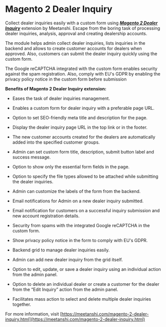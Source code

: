 # Magento 2 Dealer Inquiry

Collect dealer inquiries easily with a custom form using [***Magento 2 Dealer Inquiry***](https://meetanshi.com/magento-2-dealer-inquiry.html) extension by Meetanshi. Escape from the boring task of processing dealer inquiries, analysis, approval and creating dealership accounts.


The module helps admin collect dealer inquiries, lists inquiries in the backend and allows to create customer accounts for dealers when approved. Also, customers can submit the dealer inquiry quickly using the custom form.

The Google reCAPTCHA integrated with the custom form enables security against the spam registration. Also, comply with EU's GDPR by enabling the privacy policy notice in the custom form before submission

**Benefits of Magento 2 Dealer Inquiry extension:**

*  Eases the task of dealer inquiries management.

*  Enables a custom form for dealer inquiry with a preferable page URL.

*  Option to set SEO-friendly meta title and description for the page.

*  Display the dealer inquiry page URL in the top link or in the footer.

*  The new customer accounts created for the dealers are automatically added into the specified customer groups.

*  Admin can set custom form title, description, submit button label and success message.

*  Option to show only the essential form fields in the page.

* Option to specify the file types allowed to be attached while submitting the dealer inquiries.

*  Admin can customize the labels of the form from the backend.

* Email notifications for Admin on a new dealer inquiry submitted.

* Email notification for customers on a successful inquiry submission and new account registration details.

* Security from spams with the integrated Google reCAPTCHA in the custom form.

* Show privacy policy notice in the form to comply with EU's GDPR.

* Backend grid to manage dealer inquiries easily.

* Admin can add new dealer inquiry from the grid itself.

* Option to edit, update, or save a dealer inquiry using an individual action from the admin panel.

* Option to delete an individual dealer or create a customer for the dealer from the “Edit Inquiry” action from the admin panel.

* Facilitates mass action to select and delete multiple dealer inquiries together.

For more information, visit [https://meetanshi.com/magento-2-dealer-inquiry.html](https://meetanshi.com/magento-2-dealer-inquiry.html)

